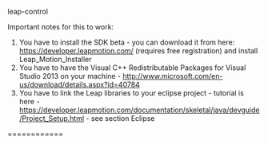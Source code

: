 leap-control

Important notes for this to work:
1. You have to install the SDK beta - you can download it from here: https://developer.leapmotion.com/ (requires free registration) and install Leap_Motion_Installer
2. You have to have the Visual C++ Redistributable Packages for Visual Studio 2013 on your machine - http://www.microsoft.com/en-us/download/details.aspx?id=40784
3. You have to link the Leap libraries to your eclipse project - tutorial is here - https://developer.leapmotion.com/documentation/skeletal/java/devguide/Project_Setup.html - see section Eclipse

============
